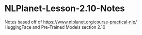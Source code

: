 # NLPlanet-Lesson-2.10-Notes
Notes based off of https://www.nlplanet.org/course-practical-nlp/ HuggingFace and Pre-Trained Models section 2.10

